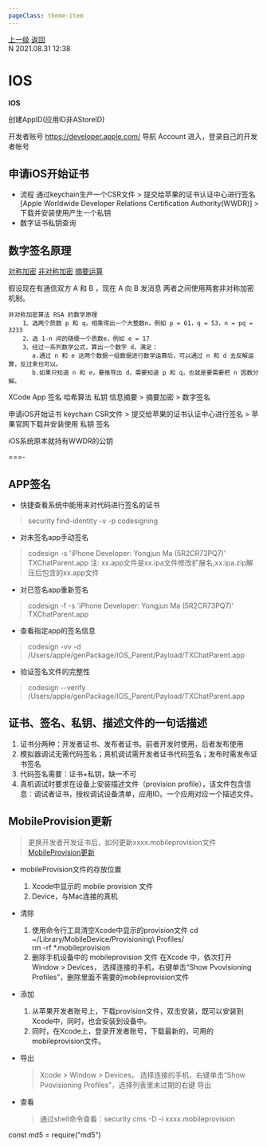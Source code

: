 ```yaml
---
pageClass: theme-item
---
```

<div class="extend-header">
    <div class="info">
        <div class="record">
            <a class="back" href="./">上一级</a>
            <a class="back" href="./">返回</a>
        </div>        
        <div class="mini">
            <span>N 2021.08.31 12:38</span>
        </div>
    </div>
    <div class="content"></div>
</div>
<div class="content-header">
<h1>IOS</h1><strong>IOS</strong>
</div>
<div class="static-content">

创建AppID(应用ID非AStoreID)

开发者账号
https://developer.apple.com/  导航 Account 进入，登录自己的开发者帐号

## 申请iOS开始证书
- 流程
    通过keychain生产一个CSR文件 > 提交给苹果的证书认证中心进行签名[Apple Worldwide Developer Relations Certification Authority(WWDR)] > 下载并安装使用产生一个私钥
- 数字证书私钥查询





## 数字签名原理
[对称加密]() [非对称加密]() [摘要运算]()

假设现在有通信双方 A 和 B ，现在 A 向 B 发消息
两者之间使用两套非对称加密机制。





    非对称加密算法 RSA 的数学原理
        1、选两个质数 p 和 q，相乘得出一个大整数n，例如 p = 61，q = 53，n = pq = 3233
        2、选 1-n 间的随便一个质数e，例如 e = 17
        3、经过一系列数学公式，算出一个数字 d，满足：
    　　　　a.通过 n 和 e 这两个数据一组数据进行数学运算后，可以通过 n 和 d 去反解运算，反过来也可以。
    　　　　b.如果只知道 n 和 e，要推导出 d，需要知道 p 和 q，也就是要需要把 n 因数分解。




XCode App 签名
    哈希算法     私钥 
    信息摘要  >  摘要加密  >  数字签名

申请iOS开始证书
    keychain
    CSR文件   >  提交给苹果的证书认证中心进行签名  >  苹果官网下载并安装使用
                                                   私钥
                                                   签名


iOS系统原本就持有WWDR的公钥

===-


## APP签名

- 快捷查看系统中能用来对代码进行签名的证书
> security find-identity -v -p codesigning

- 对未签名app手动签名
> codesign -s 'iPhone Developer: Yongjun Ma (5R2CR73PQ7)' TXChatParent.app
> 注: xx.app文件是xx.ipa文件修改扩展名,xx.ipa.zip解压后包含的xx.app文件

- 对已签名app重新签名
> codesign -f -s 'iPhone Developer: Yongjun Ma (5R2CR73PQ7)' TXChatParent.app

- 查看指定app的签名信息
> codesign -vv -d /Users/apple/genPackage/IOS_Parent/Payload/TXChatParent.app

- 验证签名文件的完整性
> codesign --verify /Users/apple/genPackage/IOS_Parent/Payload/TXChatParent.app

## 证书、签名、私钥、描述文件的一句话描述
1. 证书分两种：开发者证书、发布者证书。前者开发时使用，后者发布使用
2. 模拟器调试无需代码签名；真机调试需开发者证书代码签名；发布时需发布证书签名
3. 代码签名需要：证书+私钥，缺一不可
4. 真机调试时要求在设备上安装描述文件（provision profile），该文件包含信息：调试者证书，授权调试设备清单，应用ID。一个应用对应一个描述文件。






## MobileProvision更新
> 更换开发者开发证书后，如何更新xxxx.mobileprovision文件 [MobileProvision更新](https://www.jianshu.com/p/32aaee0639fe)
- mobileProvision文件的存放位置
    1. Xcode中显示的 mobile provision 文件
    2. Device，与Mac连接的真机
- 清除
    1. 使用命令行工具清空Xcode中显示的provision文件
        cd ~/Library/MobileDevice/Provisioning\ Profiles/    
        rm -rf *.mobileprovision
    2. 删除手机设备中的 mobileprovision 文件
        在Xcode 中，依次打开 Window > Devices， 选择连接的手机，右键单击“Show Pvovisioning Profiles”，删除里面不需要的mobileprovision文件
- 添加
    1. 从苹果开发者账号上，下载provision文件，双击安装，既可以安装到Xcode中，同时，也会安装到设备中。
    2. 同时，在Xcode上，登录开发者账号，下载最新的，可用的mobileprovision文件。
- 导出
    > Xcode > Window > Devices， 选择连接的手机，右键单击“Show Pvovisioning Profiles”，选择列表里未过期的右键 导出

- 查看
    > 通过shell命令查看：security cms -D -i xxxx.mobileprovision






const md5 = require("md5")








</div>